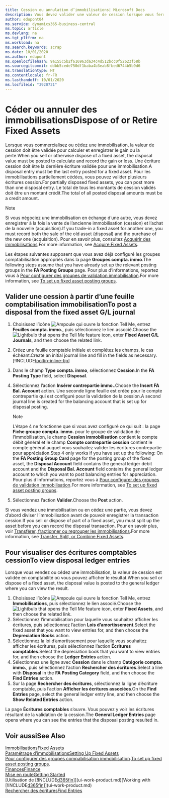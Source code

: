 ```yaml
---
title: Cession ou annulation d’immobilisations| Microsoft Docs
description: Vous devez valider une valeur de cession lorsque vous ferraillez, vendez, ou annulez une immobilisation.
author: edupont04
ms.service: dynamics365-business-central
ms.topic: article
ms.devlang: na
ms.tgt_pltfrm: na
ms.workload: na
ms.search.keywords: scrap
ms.date: 10/01/2020
ms.author: edupont
ms.openlocfilehash: 9a155c5b2f616963da34c4d512bcc0f52623f58b
ms.sourcegitcommit: ddbb5cede750df1baba4b3eab8fbed6744b5b9d6
ms.translationtype: HT
ms.contentlocale: fr-FR
ms.lasthandoff: 10/01/2020
ms.locfileid: "3920721"
---
```

# <a name="dispose-of-or-retire-fixed-assets"></a><span data-ttu-id="de6c9-103">Céder ou annuler des immobilisations</span><span class="sxs-lookup"><span data-stu-id="de6c9-103">Dispose of or Retire Fixed Assets</span></span>

<span data-ttu-id="de6c9-104">Lorsque vous commercialisez ou cédez une immobilisation, la valeur de cession doit être validée pour calculer et enregistrer le gain ou la perte.</span><span class="sxs-lookup"><span data-stu-id="de6c9-104">When you sell or otherwise dispose of a fixed asset, the disposal value must be posted to calculate and record the gain or loss.</span></span> <span data-ttu-id="de6c9-105">Une écriture cession doit être la dernière écriture validée pour une immobilisation.</span><span class="sxs-lookup"><span data-stu-id="de6c9-105">A disposal entry must be the last entry posted for a fixed asset.</span></span> <span data-ttu-id="de6c9-106">Pour les immobilisations partiellement cédées, vous pouvez valider plusieurs écritures cession.</span><span class="sxs-lookup"><span data-stu-id="de6c9-106">For partially disposed fixed assets, you can post more than one disposal entry.</span></span> <span data-ttu-id="de6c9-107">Le total de tous les montants de cession validés doit être un montant crédit.</span><span class="sxs-lookup"><span data-stu-id="de6c9-107">The total of all posted disposal amounts must be a credit amount.</span></span>  

> [!NOTE]  
> <span data-ttu-id="de6c9-108">Si vous négociez une immobilisation en échange d’une autre, vous devez enregistrer à la fois la vente de l’ancienne immobilisation (cession) et l’achat de la nouvelle (acquisition).</span><span class="sxs-lookup"><span data-stu-id="de6c9-108">If you trade-in a fixed asset for another one, you must record both the sale of the old asset (disposal) and the purchase of the new one (acquisition).</span></span> <span data-ttu-id="de6c9-109">Pour en savoir plus, consultez [Acquérir des immobilisations](fa-how-acquire.md).</span><span class="sxs-lookup"><span data-stu-id="de6c9-109">For more information, see [Acquire Fixed Assets](fa-how-acquire.md).</span></span>  

<span data-ttu-id="de6c9-110">Les étapes suivantes supposent que vous avez déjà configuré les groupes comptabilisation appropriés dans la page **Groupes compta. immo**.</span><span class="sxs-lookup"><span data-stu-id="de6c9-110">The following steps assume that you have already set up the relevant posting groups in the **FA Posting Groups** page.</span></span> <span data-ttu-id="de6c9-111">Pour plus d’informations, reportez vous à [Pour configurer des groupes de validation immobilisation](fa-how-setup-general.md#to-set-up-fixed-asset-posting-groups).</span><span class="sxs-lookup"><span data-stu-id="de6c9-111">For more information, see [To set up fixed asset posting groups](fa-how-setup-general.md#to-set-up-fixed-asset-posting-groups).</span></span>  

## <a name="to-post-a-disposal-from-the-fixed-asset-gl-journal"></a><span data-ttu-id="de6c9-112">Valider une cession à partir d’une feuille comptabilisation immobilisation</span><span class="sxs-lookup"><span data-stu-id="de6c9-112">To post a disposal from the fixed asset G/L journal</span></span>

1. <span data-ttu-id="de6c9-113">Choisissez l’icône ![Ampoule qui ouvre la fonction Tell Me](media/ui-search/search_small.png "Dites-moi ce que vous voulez faire"), entrez **Feuilles compta. immo.**, puis sélectionnez le lien associé.</span><span class="sxs-lookup"><span data-stu-id="de6c9-113">Choose the ![Lightbulb that opens the Tell Me feature](media/ui-search/search_small.png "Tell me what you want to do") icon, enter **Fixed Asset G/L Journals**, and then choose the related link.</span></span>  
2. <span data-ttu-id="de6c9-114">Créez une feuille comptable initiale et complétez les champs, le cas échéant.</span><span class="sxs-lookup"><span data-stu-id="de6c9-114">Create an initial journal line and fill in the fields as necessary.</span></span> [!INCLUDE[tooltip-inline-tip](includes/tooltip-inline-tip_md.md)]  
3. <span data-ttu-id="de6c9-115">Dans le champ **Type compta. immo**, sélectionnez **Cession**.</span><span class="sxs-lookup"><span data-stu-id="de6c9-115">In the **FA Posting Type** field, select **Disposal**.</span></span>  
4. <span data-ttu-id="de6c9-116">Sélectionnez l’action **Insérer contrepartie immo.**.</span><span class="sxs-lookup"><span data-stu-id="de6c9-116">Choose the **Insert FA Bal. Account** action.</span></span> <span data-ttu-id="de6c9-117">Une seconde ligne feuille est créée pour le compte contrepartie qui est configuré pour la validation de la cession.</span><span class="sxs-lookup"><span data-stu-id="de6c9-117">A second journal line is created for the balancing account that is set up for disposal posting.</span></span>  

    > [!NOTE]  
    >  <span data-ttu-id="de6c9-118">L’étape 4 ne fonctionne que si vous avez configuré ce qui suit : la page **Fiche groupe compta. immo.** pour le groupe de validation de l’immobilisation, le champ **Cession immobilisation** contient le compte débit général et le champ **Compte contrepartie cession** contient le compte général auquel vous souhaitez valider les écritures contrepartie pour appréciation.</span><span class="sxs-lookup"><span data-stu-id="de6c9-118">Step 4 only works if you have set up the following: On the **FA Posting Group Card** page for the posting group of the fixed asset, the **Disposal Account** field contains the general ledger debit account and the **Disposal Bal. Account** field contains the general ledger account to which you want to post balancing entries for appreciation.</span></span> <span data-ttu-id="de6c9-119">Pour plus d’informations, reportez vous à [Pour configurer des groupes de validation immobilisation](fa-how-setup-general.md#to-set-up-fixed-asset-posting-groups).</span><span class="sxs-lookup"><span data-stu-id="de6c9-119">For more information, see [To set up fixed asset posting groups](fa-how-setup-general.md#to-set-up-fixed-asset-posting-groups).</span></span>  
5. <span data-ttu-id="de6c9-120">Sélectionnez l’action **Valider**.</span><span class="sxs-lookup"><span data-stu-id="de6c9-120">Choose the **Post** action.</span></span>  

<span data-ttu-id="de6c9-121">Si vous vendez une immobilisation ou en cédez une partie, vous devez d’abord diviser l’immobilisation avant de pouvoir enregistrer la transaction cession.</span><span class="sxs-lookup"><span data-stu-id="de6c9-121">If you sell or dispose of part of a fixed asset, you must split up the asset before you can record the disposal transaction.</span></span> <span data-ttu-id="de6c9-122">Pour en savoir plus, voir [Transférer, fractionner ou regrouper les immobilisations](fa-how-trans-split-combine.md).</span><span class="sxs-lookup"><span data-stu-id="de6c9-122">For more information, see [Transfer, Split, or Combine Fixed Assets](fa-how-trans-split-combine.md).</span></span>  

## <a name="to-view-disposal-ledger-entries"></a><span data-ttu-id="de6c9-123">Pour visualiser des écritures comptables cession</span><span class="sxs-lookup"><span data-stu-id="de6c9-123">To view disposal ledger entries</span></span>
<span data-ttu-id="de6c9-124">Lorsque vous vendez ou cédez une immobilisation, la valeur de cession est validée en comptabilité où vous pouvez afficher le résultat.</span><span class="sxs-lookup"><span data-stu-id="de6c9-124">When you sell or dispose of a fixed asset, the disposal value is posted to the general ledger where you can view the result.</span></span>  

1. <span data-ttu-id="de6c9-125">Choisissez l’icône ![Ampoule qui ouvre la fonction Tell Me](media/ui-search/search_small.png "Dites-moi ce que vous voulez faire"), entrez **Immobilisations**, puis sélectionnez le lien associé.</span><span class="sxs-lookup"><span data-stu-id="de6c9-125">Choose the ![Lightbulb that opens the Tell Me feature](media/ui-search/search_small.png "Tell me what you want to do") icon, enter **Fixed Assets**, and then choose the related link.</span></span>  
2. <span data-ttu-id="de6c9-126">Sélectionnez l’immobilisation pour laquelle vous souhaitez afficher les écritures, puis sélectionnez l’action **Lois d’amortissement**.</span><span class="sxs-lookup"><span data-stu-id="de6c9-126">Select the fixed asset that you want to view entries for, and then choose the **Depreciation Books** action.</span></span>  
3. <span data-ttu-id="de6c9-127">Sélectionnez la loi d’amortissement pour laquelle vous souhaitez afficher les écritures, puis sélectionnez l’action **Écritures comptables**.</span><span class="sxs-lookup"><span data-stu-id="de6c9-127">Select the depreciation book that you want to view entries for, and then choose the **Ledger Entries** action.</span></span>  
4. <span data-ttu-id="de6c9-128">Sélectionnez une ligne avec **Cession** dans le champ **Catégorie compta. immo.**, puis sélectionnez l’action **Rechercher des écritures**.</span><span class="sxs-lookup"><span data-stu-id="de6c9-128">Select a line with **Disposal** in the **FA Posting Category** field, and then choose the **Find Entries** action.</span></span>  
5. <span data-ttu-id="de6c9-129">Sur la page **Rechercher des écritures**, sélectionnez la ligne d’écriture comptable, puis l’action **Afficher les écritures associées**.</span><span class="sxs-lookup"><span data-stu-id="de6c9-129">On the **Find Entries** page, select the general ledger entry line, and then choose the **Show Related Entries** action.</span></span>  

<span data-ttu-id="de6c9-130">La page **Écritures comptables** s’ouvre. Vous pouvez y voir les écritures résultant de la validation de la cession.</span><span class="sxs-lookup"><span data-stu-id="de6c9-130">The **General Ledger Entries** page opens where you can see the entries that the disposal posting resulted in.</span></span>  

## <a name="see-also"></a><span data-ttu-id="de6c9-131">Voir aussi</span><span class="sxs-lookup"><span data-stu-id="de6c9-131">See Also</span></span>

[<span data-ttu-id="de6c9-132">Immobilisations</span><span class="sxs-lookup"><span data-stu-id="de6c9-132">Fixed Assets</span></span>](fa-manage.md)  
[<span data-ttu-id="de6c9-133">Paramétrage d’immobilisations</span><span class="sxs-lookup"><span data-stu-id="de6c9-133">Setting Up Fixed Assets</span></span>](fa-setup.md)  
<span data-ttu-id="de6c9-134">[Pour configurer des groupes compabilisation immobilisation](fa-how-setup-general.md#to-set-up-fixed-asset-posting-groups).</span><span class="sxs-lookup"><span data-stu-id="de6c9-134">[To set up fixed asset posting groups](fa-how-setup-general.md#to-set-up-fixed-asset-posting-groups).</span></span>  
[<span data-ttu-id="de6c9-135">Finances</span><span class="sxs-lookup"><span data-stu-id="de6c9-135">Finance</span></span>](finance.md)  
[<span data-ttu-id="de6c9-136">Mise en route</span><span class="sxs-lookup"><span data-stu-id="de6c9-136">Getting Started</span></span>](product-get-started.md)  
<span data-ttu-id="de6c9-137">[Utilisation de [!INCLUDE[d365fin](includes/d365fin_md.md)]](ui-work-product.md)</span><span class="sxs-lookup"><span data-stu-id="de6c9-137">[Working with [!INCLUDE[d365fin](includes/d365fin_md.md)]](ui-work-product.md)</span></span>  
[<span data-ttu-id="de6c9-138">Rechercher des écritures</span><span class="sxs-lookup"><span data-stu-id="de6c9-138">Find Entries</span></span>](ui-find-entries.md)  
